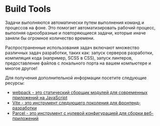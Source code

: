# Build Tools

Задачи выполняются автоматически путем выполнения команд и процессов на фоне. Это помогает автоматизировать рабочий процесс, выполняя однообразные и повторяющиеся задачи, которые иначе заняли бы огромное количество времени.

Распространенные использования задач включают множество различных задач разработки, таких как: запуск серверов разработки, компиляция кода (например, SCSS в CSS), запуск линтеров, предоставление файлов с локального порта на вашем компьютере и многое другое!

Для получения дополнительной информации посетите следующие ресурсы:

- [webpack - это статический сборщик модулей для современных приложений на JavaScript](https://webpack.js.org/)
- [Vite - это инструмент следующего поколения для фронтенд-разработки](https://vitejs.dev)
- [Parcel - это инструмент с нулевой конфигурацией для сборки веб-приложений](https://parceljs.org/)
